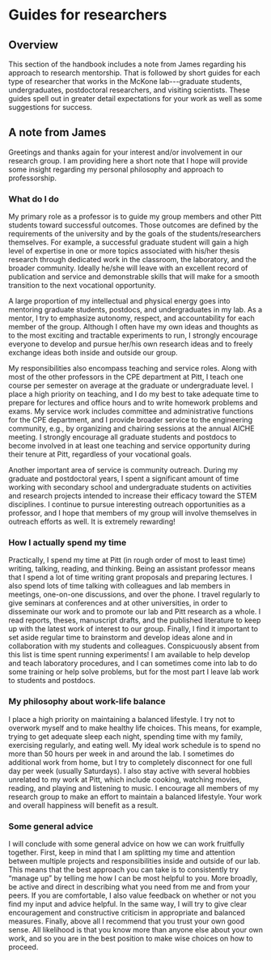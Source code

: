 # Guides for researchers

## Overview

This section of the handbook includes a note from James regarding his approach to research mentorship.
That is followed by short guides for each type of researcher that works in the McKone lab---graduate
students, undergraduates, postdoctoral researchers, and visiting scientists.
These guides spell out in greater detail expectations for your work as well as some suggestions for success.

## A note from James

Greetings and thanks again for your interest and/or involvement in our research group.
I am providing here a short note that I hope will provide some insight
regarding my personal philosophy and approach to professorship.

### What do I do

My primary role as a professor is to guide my group members and other Pitt students toward successful outcomes.
Those outcomes are defined by the requirements of the university and by the goals of the students/researchers themselves.
For example, a successful graduate student will gain a high level of expertise in one or more topics associated with his/her thesis research through dedicated work in the classroom, the laboratory, and the broader community.
Ideally he/she will leave with an excellent record of publication and service and demonstrable skills that will make for a smooth transition to the next vocational opportunity.

A large proportion of my intellectual and physical energy goes into
mentoring graduate students, postdocs, and undergraduates in my lab.
As a mentor, I try to emphasize autonomy, respect, and accountability for each member
of the group.
Although I often have my own ideas and thoughts as to the
most exciting and tractable experiments to run, I strongly encourage
everyone to develop and pursue her/his own research ideas
and to freely exchange ideas both inside and outside our group.

My responsibilities also encompass teaching and service roles.
Along with most of the other professors in the CPE department at Pitt, I teach
one course per semester on average at the graduate or undergraduate
level.
I place a high priority on teaching, and I do my best to take
adequate time to prepare for lectures and office hours and to write
homework problems and exams.
My service work includes committee and
administrative functions for the CPE department, and I provide broader
service to the engineering community, e.g., by organizing and
chairing sessions at the annual AICHE meeting.
I strongly encourage all graduate students and postdocs to become involved in at least one
teaching and service opportunity during their tenure at Pitt, regardless of your vocational goals.

Another important area of service is community outreach.
During my graduate and postdoctoral years, I spent a
significant amount of time working with secondary school and
undergraduate students on activities and research projects intended to
increase their efficacy toward the STEM disciplines.
I continue to pursue interesting outreach opportunities as a professor, and I hope
that members of my group will involve themselves in outreach efforts as
well.
It is extremely rewarding!

### How I actually spend my time

Practically, I spend my time at Pitt (in rough order of most to least time) writing, talking, reading, and thinking.
Being an assistant professor means that I spend a lot of time writing grant proposals and preparing lectures.
I also spend lots of time talking with colleagues and lab members in meetings, one-on-one discussions, and over the phone.
I travel regularly to give seminars at conferences and at other universities, in order to disseminate our work and to promote our lab and Pitt research as a whole.
I read reports, theses, manuscript drafts, and the published literature to keep up with the latest work of interest to our group.
Finally, I find it important to set aside regular time to brainstorm and develop ideas alone and in collaboration with my students and colleagues.
Conspicuously absent from this list is time spent running experiments!
I am available to help develop and teach laboratory procedures, and I can sometimes come into lab to do some training or help solve problems, but for the most part I leave lab work to students and postdocs.

### My philosophy about work-life balance

I place a high priority on maintaining a balanced lifestyle.
I try not to overwork myself and to make healthy life choices.
This means, for example, trying to get adequate sleep each night, spending time with my family,
exercising regularly, and eating well.
My ideal work schedule is to spend no more than 50 hours per week in and around the lab. I sometimes
do additional work from home, but I try to completely disconnect for one
full day per week (usually Saturdays).
I also stay active with several hobbies unrelated to my work at Pitt, which include cooking, watching movies, reading, and playing and listening to music.
I encourage all members of my research group to make an effort to maintain a balanced
lifestyle.
Your work and overall happiness will benefit as a result.

### Some general advice

I will conclude with some general advice on how we can work fruitfully
together.
First, keep in mind that I am splitting my time and attention
between multiple projects and responsibilities inside and outside of our
lab.
This means that the best approach you can take is to consistently
try “manage up” by telling me how I can be most helpful to you.
More broadly, be active and direct in describing what you need from me and from your peers.
If you are comfortable, I also value feedback on whether or not you find my input and advice helpful.
In the same way, I will try to give clear encouragement and constructive criticism in appropriate and balanced measures.
Finally, above all I recommend that you trust your own good sense.
All likelihood is that you know more than anyone else about your
own work, and so you are in the best position to make wise choices on
how to proceed.